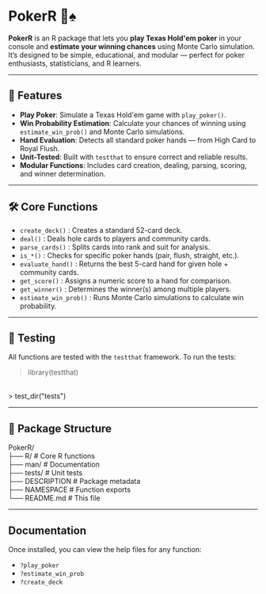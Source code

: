 # PokerR 🎲♠️

**PokerR** is an R package that lets you **play Texas Hold'em poker** in your console and **estimate your winning chances** using Monte Carlo simulation.  
It’s designed to be simple, educational, and modular — perfect for poker enthusiasts, statisticians, and R learners.

---

## 📌 Features
- **Play Poker**: Simulate a Texas Hold'em game with `play_poker()`.
- **Win Probability Estimation**: Calculate your chances of winning using `estimate_win_prob()` and Monte Carlo simulations.
- **Hand Evaluation**: Detects all standard poker hands — from High Card to Royal Flush.
- **Unit-Tested**: Built with `testthat` to ensure correct and reliable results.
- **Modular Functions**: Includes card creation, dealing, parsing, scoring, and winner determination.

---

## 🛠 Core Functions
- `create_deck()` : Creates a standard 52-card deck.
- `deal()` : Deals hole cards to players and community cards.
- `parse_cards()` : Splits cards into rank and suit for analysis.
- `is_*()` : Checks for specific poker hands (pair, flush, straight, etc.).
- `evaluate_hand()` : Returns the best 5-card hand for given hole + community cards.
- `get_score()` : Assigns a numeric score to a hand for comparison.
- `get_winner()` : Determines the winner(s) among multiple players.
- `estimate_win_prob()` : Runs Monte Carlo simulations to calculate win probability.

---

## 🧪 Testing
All functions are tested with the `testthat` framework.
To run the tests:
> library(testthat)
<br>
> test_dir("tests")

---

## 📂 Package Structure
PokerR/
<br>
├── R/                  # Core R functions
<br>
├── man/                # Documentation
<br>
├── tests/              # Unit tests
<br>
├── DESCRIPTION         # Package metadata
<br>
├── NAMESPACE           # Function exports
<br>
└── README.md           # This file

---

## Documentation
Once installed, you can view the help files for any function:
- `?play_poker`
- `?estimate_win_prob`
- `?create_deck`
